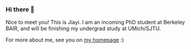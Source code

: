 ### Hi there 👋

Nice to meet you! This is Jiayi. I am an incoming PhD student at Berkeley BAIR, and will be finishing my undergrad study at UMich/SJTU. 

For more about me, see you on [my homepage](https://jiayipan.me) :)
